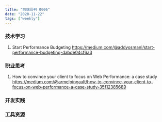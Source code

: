 ```yaml
---
title: "前端周刊 0006"
date: "2020-11-22"
tags: ["weekly"]
---
```


### 技术学习
1. Start Performance Budgeting https://medium.com/@addyosmani/start-performance-budgeting-dabde04cf6a3

### 职业思考
1. How to convince your client to focus on Web Performance: a case study https://medium.com/@armelpingault/how-to-convince-your-client-to-focus-on-web-performance-a-case-study-35f12385689


### 开发实践


### 工具资源

